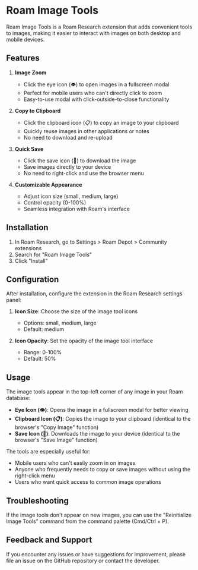 # Roam Image Tools

Roam Image Tools is a Roam Research extension that adds convenient tools to images, making it easier to interact with images on both desktop and mobile devices.

## Features

1. **Image Zoom**

   - Click the eye icon (👁️) to open images in a fullscreen modal
   - Perfect for mobile users who can't directly click to zoom
   - Easy-to-use modal with click-outside-to-close functionality

2. **Copy to Clipboard**

   - Click the clipboard icon (📋) to copy an image to your clipboard
   - Quickly reuse images in other applications or notes
   - No need to download and re-upload

3. **Quick Save**

   - Click the save icon (💾) to download the image
   - Save images directly to your device
   - No need to right-click and use the browser menu

4. **Customizable Appearance**
   - Adjust icon size (small, medium, large)
   - Control opacity (0-100%)
   - Seamless integration with Roam's interface

## Installation

1. In Roam Research, go to Settings > Roam Depot > Community extensions
2. Search for "Roam Image Tools"
3. Click "Install"

## Configuration

After installation, configure the extension in the Roam Research settings panel:

1. **Icon Size**: Choose the size of the image tool icons

   - Options: small, medium, large
   - Default: medium

2. **Icon Opacity**: Set the opacity of the image tool interface
   - Range: 0-100%
   - Default: 50%

## Usage

The image tools appear in the top-left corner of any image in your Roam database:

- **Eye Icon (👁️)**: Opens the image in a fullscreen modal for better viewing
- **Clipboard Icon (📋)**: Copies the image to your clipboard (identical to the browser's "Copy Image" function)
- **Save Icon (💾)**: Downloads the image to your device (identical to the browser's "Save Image" function)

The tools are especially useful for:

- Mobile users who can't easily zoom in on images
- Anyone who frequently needs to copy or save images without using the right-click menu
- Users who want quick access to common image operations

## Troubleshooting

If the image tools don't appear on new images, you can use the "Reinitialize Image Tools" command from the command palette (Cmd/Ctrl + P).

## Feedback and Support

If you encounter any issues or have suggestions for improvement, please file an issue on the GitHub repository or contact the developer.
